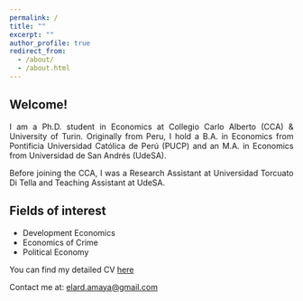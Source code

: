 ```yaml
---
permalink: /
title: ""
excerpt: ""
author_profile: true
redirect_from: 
  - /about/
  - /about.html
---
```


Welcome!
------
<div style="text-align: justify"> I am a Ph.D. student in Economics at Collegio Carlo Alberto (CCA) & University of Turin. Originally from Peru, I hold a B.A. in Economics from Pontificia Universidad Católica de Perú (PUCP) and an M.A. in Economics from Universidad de San Andrés (UdeSA).

Before joining the CCA, I was a Research Assistant at Universidad Torcuato Di Tella and Teaching Assistant at UdeSA.  </div>

Fields of interest 
-----
* Development Economics
* Economics of Crime
* Political Economy


You can find my detailed CV [here](https://www.dropbox.com/s/5gxs6n53u4sdvv5/cv_eamaya.pdf?dl=0)

Contact me at:
[elard.amaya@gmail.com](mailto:elard.amaya@gmail.com?subject=[GitHub]%20Source%20Han%20Sans)
